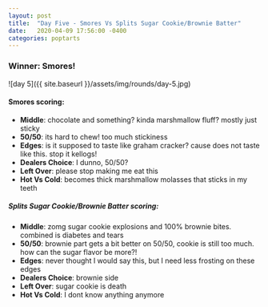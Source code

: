 ```yaml
---
layout: post
title:  "Day Five - Smores Vs Splits Sugar Cookie/Brownie Batter"
date:   2020-04-09 17:56:00 -0400
categories: poptarts
---
```


### Winner: Smores!

![day 5]({{ site.baseurl }}/assets/img/rounds/day-5.jpg)

#### Smores scoring:
 * **Middle**: chocolate and something? kinda marshmallow fluff? mostly just sticky
 * **50/50**: its hard to chew! too much stickiness
 * **Edges**: is it supposed to taste like graham cracker? cause does not taste like this. stop it kellogs!
 * **Dealers Choice**: I dunno, 50/50?
 * **Left Over**: please stop making me eat this
 * **Hot Vs Cold**: becomes thick marshmallow molasses that sticks in my teeth

##### Splits Sugar Cookie/Brownie Batter scoring:
 * **Middle**: zomg sugar cookie explosions and 100% brownie bites. combined is diabetes and tears
 * **50/50**: brownie part gets a bit better on 50/50, cookie is still too much. how can the sugar flavor be more?!
 * **Edges**: never thought I would say this, but I need less frosting on these edges
 * **Dealers Choice**: brownie side
 * **Left Over**: sugar cookie is death
 * **Hot Vs Cold**: I dont know anything anymore